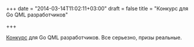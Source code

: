 +++
date = "2014-03-14T11:02:11+03:00"
draft = false
title = "Конкурс для Go QML разработчиков"

+++

<p><a href="http://blog.labix.org/2014/03/13/go-qml-contest">Конкурс</a> для Go QML разработчиков. Все серьезно, призы реальные.</p>

